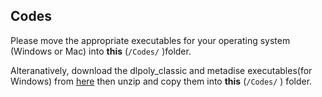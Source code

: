 ## Codes

Please move the appropriate executables for your operating system (Windows or Mac) into **this** (<code>/Codes/</code> )folder.

Alteranatively, download the dlpoly_classic and metadise executables(for Windows) from [here](https://people.bath.ac.uk/chsscp/teach/adv.bho/progs.zip) then unzip and copy them into **this** (<code>/Codes/</code> ) folder.
